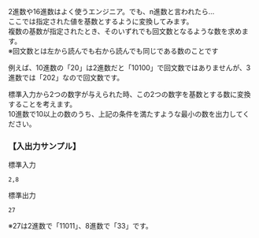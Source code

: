 2進数や16進数はよく使うエンジニア。でも、n進数と言われたら…  
ここでは指定された値を基数とするように変換してみます。  
複数の基数が指定されたとき、そのいずれでも回文数となるような数を求めます。  
※回文数とは左から読んでも右から読んでも同じである数のことです
 
例えば、10進数の「20」は2進数だと「10100」で回文数ではありませんが、3進数では「202」なので回文数です。

標準入力から2つの数字が与えられた時、この2つの数字を基数とする数に変換することを考えます。  
10進数で10以上の数のうち、上記の条件を満たすような最小の数を出力してください。

### 【入出力サンプル】

標準入力
```
2,8
```
標準出力
```
27
```

※27は2進数で「11011」、8進数で「33」です。
